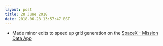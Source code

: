 ```yaml
---
layout: post
title: 28 June 2018 
date: 2018-06-28 13:57:47 BST
---
```

+ Made minor edits to speed up grid generation on the [SpaceX - Mission Data App](https://jackwebdev.github.io/SpaceX-Mission-Data/)
